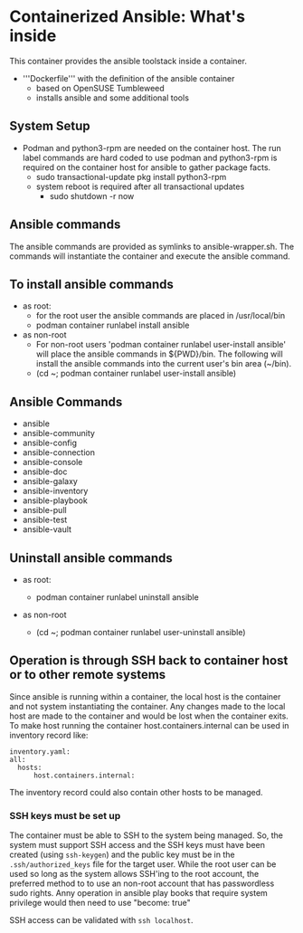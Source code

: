 # Containerized Ansible: What's inside #

This container provides the ansible toolstack inside a container.
* '''Dockerfile''' with the definition of the ansible container
  * based on OpenSUSE Tumbleweed
  * installs ansible and some additional tools
## System Setup ##
* Podman and python3-rpm are needed on the container host. The run label commands are hard coded to use podman and python3-rpm is required on the container host for ansible to gather package facts.
  * sudo transactional-update pkg install python3-rpm
  * system reboot is required after all transactional updates
    * sudo shutdown -r now

## Ansible commands
The ansible commands are provided as symlinks to ansible-wrapper.sh.
The commands will instantiate the container and execute the ansible
command.

## To install ansible commands ##

* as root:
  * for the root user the ansible commands are placed in /usr/local/bin
  * podman container runlabel install ansible
* as non-root
  * For non-root users 'podman container runlabel user-install ansible' will place the ansible commands in ${PWD}/bin. The following will install the ansible commands into the current user's bin area (~/bin).
  * (cd ~; podman container runlabel user-install ansible)

## Ansible Commands ##
* ansible
* ansible-community
* ansible-config
* ansible-connection
* ansible-console
* ansible-doc
* ansible-galaxy
* ansible-inventory
* ansible-playbook
* ansible-pull
* ansible-test
* ansible-vault
 
## Uninstall ansible commands  ##
* as root:
  * podman container runlabel uninstall ansible
* as non-root

  * (cd ~; podman container runlabel user-uninstall ansible)

## Operation is through SSH back to container host or to other remote systems  ##
Since ansible is running within a container, the local host is the container and not
system instantiating the container. Any changes made to the local host are made to the
container and would be lost when the container exits. To make host running the container
host.containers.internal can be used in inventory record like:
```
inventory.yaml:
all:
  hosts:
      host.containers.internal:
```

The inventory record could also contain other hosts to be managed.

### SSH keys must be set up ###
The container must be able to SSH to the system being managed. So, the system must support SSH access and
the SSH keys must have been created (using `ssh-keygen`) and the public key must be in the `.ssh/authorized_keys` file for the
target user. While the root user can be used so long as the system allows SSH'ing to the root account,
the preferred method to to use an non-root account that has passwordless sudo rights. Anny operation in ansible
play books that require system privilege would then need to use "become: true"

SSH access can be validated with `ssh localhost`.



